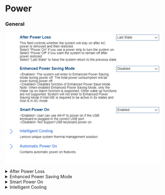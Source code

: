 # Power #
### General ###
![](./img/power.png)

<details><summary>After Power Loss</summary>
One of 3 options to select whether the system will stay on after AC power is removed and then restored:

1. Power On – select this option if you use a power strip to turn the system on.
2. Power Off – select this option if you want the system to remain off after power restored.
3. **Last State** – select this option to have the system return to the previous state. Default.

| WMI Setting name | Values | SVP Req'd | AMD/Intel |
|:---|:---|:---|:---|
|  |  |  | Both |
</details>


<details><summary>Enhanced Power Saving Mode</summary>
One of 2 states:

1. Enabled – the system will enter to Enhanced Power Saving Mode during power off. The total power consumption will be lower during power off. 
2. **Disabled** – disables the function of Enhanced Power Save Mode. Default.

**Note**: When enabled "Enhanced Power Saving Mode", only the "Wake Up on Alarm" function is supported. Other wake up functions are not supported. System will not enter to "E"nhanced Power Saving Mode" if Intel ME (Management Engine) is required to be active in Sx states (aka Sleep states) and host is in AC mode.

| WMI Setting name | Values | SVP Req'd | AMD/Intel |
|:---|:---|:---|:---|
|  |  |  | Both |
</details>


<details><summary>Smart Power On</summary>
One of 2 states:

1. **Enabled** – if selected, then user can use Alt+P power on in the USB keyboard is plugged in the correct USB port. Default.
2. Disabled – if selected, then system does not support USB keyboard power on.

| WMI Setting name | Values | SVP Req'd | AMD/Intel |
|:---|:---|:---|:---|
|  |  |  | Both |
</details>


<details><summary>Intelligent Cooling</summary>
Group of settings for Lenovo unique system thermal management solution. 
![](./img/intelligentcooling.png)

<details><summary>Performance Mode</summary>
One of 3 options:

1. **Best performance** – the system will run at best system performance with normal acoustic level. Default.
2. Best experience – the system will run at the best experience with balanced noise and better performance.
3. Full Speed – all fans in the system will rung at full speed. 

| WMI Setting name | Values | SVP Req'd | AMD/Intel |
|:---|:---|:---|:---|
|  |  |  | Both |
</details>

</details>